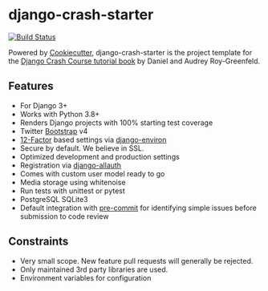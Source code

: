 django-crash-starter
====================

[![Build Status](https://travis-ci.com/feldroy/django-crash-starter.svg?branch=master)](https://travis-ci.com/feldroy/django-crash-starter)



Powered by [Cookiecutter](https://github.com/cookiecutter/cookiecutter), django-crash-starter is the project template
for the [Django Crash Course tutorial book](https://www.feldroy.com/products/django-crash-course) by Daniel and Audrey Roy-Greenfeld.

Features
--------

-   For Django 3+
-   Works with Python 3.8+
-   Renders Django projects with 100% starting test coverage
-   Twitter [Bootstrap](https://github.com/twbs/bootstrap) v4
-   [12-Factor](http://12factor.net/) based settings via
    [django-environ](https://github.com/joke2k/django-environ)
-   Secure by default. We believe in SSL.
-   Optimized development and production settings
-   Registration via
    [django-allauth](https://github.com/pennersr/django-allauth)
-   Comes with custom user model ready to go
-   Media storage using whitenoise
-   Run tests with unittest or pytest
-   PostgreSQL SQLite3
-   Default integration with
    [pre-commit](https://github.com/pre-commit/pre-commit) for
    identifying simple issues before submission to code review

Constraints
-----------

- Very small scope. New feature pull requests will generally be rejected.
- Only maintained 3rd party libraries are used.
- Environment variables for configuration
